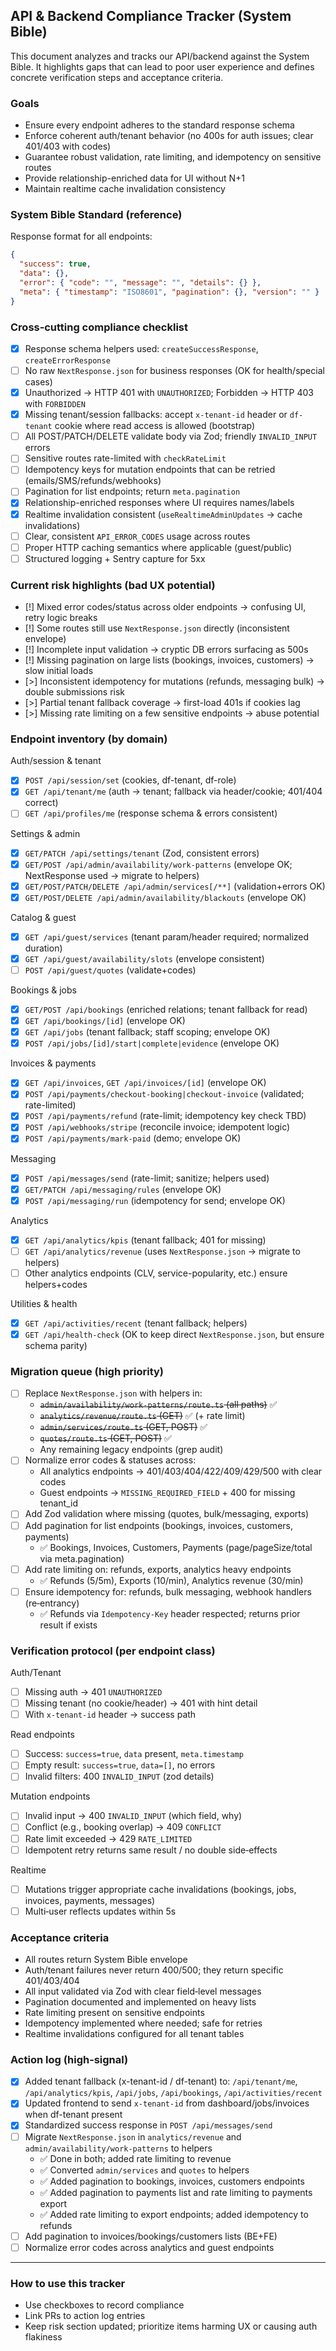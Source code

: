 ## API & Backend Compliance Tracker (System Bible)

This document analyzes and tracks our API/backend against the System Bible. It highlights gaps that can lead to poor user experience and defines concrete verification steps and acceptance criteria.

### Goals
- Ensure every endpoint adheres to the standard response schema
- Enforce coherent auth/tenant behavior (no 400s for auth issues; clear 401/403 with codes)
- Guarantee robust validation, rate limiting, and idempotency on sensitive routes
- Provide relationship-enriched data for UI without N+1
- Maintain realtime cache invalidation consistency

### System Bible Standard (reference)
Response format for all endpoints:
```json
{
  "success": true,
  "data": {},
  "error": { "code": "", "message": "", "details": {} },
  "meta": { "timestamp": "ISO8601", "pagination": {}, "version": "" }
}
```

### Cross‑cutting compliance checklist
- [x] Response schema helpers used: `createSuccessResponse`, `createErrorResponse`
- [ ] No raw `NextResponse.json` for business responses (OK for health/special cases)
- [x] Unauthorized → HTTP 401 with `UNAUTHORIZED`; Forbidden → HTTP 403 with `FORBIDDEN`
- [x] Missing tenant/session fallbacks: accept `x-tenant-id` header or `df-tenant` cookie where read access is allowed (bootstrap)
- [ ] All POST/PATCH/DELETE validate body via Zod; friendly `INVALID_INPUT` errors
- [ ] Sensitive routes rate-limited with `checkRateLimit`
- [ ] Idempotency keys for mutation endpoints that can be retried (emails/SMS/refunds/webhooks)
- [ ] Pagination for list endpoints; return `meta.pagination`
- [x] Relationship-enriched responses where UI requires names/labels
- [x] Realtime invalidation consistent (`useRealtimeAdminUpdates` → cache invalidations)
- [ ] Clear, consistent `API_ERROR_CODES` usage across routes
- [ ] Proper HTTP caching semantics where applicable (guest/public)
- [ ] Structured logging + Sentry capture for 5xx

### Current risk highlights (bad UX potential)
- [!] Mixed error codes/status across older endpoints → confusing UI, retry logic breaks
- [!] Some routes still use `NextResponse.json` directly (inconsistent envelope)
- [!] Incomplete input validation → cryptic DB errors surfacing as 500s
- [!] Missing pagination on large lists (bookings, invoices, customers) → slow initial loads
- [>] Inconsistent idempotency for mutations (refunds, messaging bulk) → double submissions risk
- [>] Partial tenant fallback coverage → first-load 401s if cookies lag
- [>] Missing rate limiting on a few sensitive endpoints → abuse potential

### Endpoint inventory (by domain)

Auth/session & tenant
- [x] `POST /api/session/set` (cookies, df-tenant, df-role)
- [x] `GET /api/tenant/me` (auth → tenant; fallback via header/cookie; 401/404 correct)
- [ ] `GET /api/profiles/me` (response schema & errors consistent)

Settings & admin
- [x] `GET/PATCH /api/settings/tenant` (Zod, consistent errors)
- [x] `GET/POST /api/admin/availability/work-patterns` (envelope OK; NextResponse used → migrate to helpers)
- [x] `GET/POST/PATCH/DELETE /api/admin/services[/**]` (validation+errors OK)
- [x] `GET/POST/DELETE /api/admin/availability/blackouts` (envelope OK)

Catalog & guest
- [x] `GET /api/guest/services` (tenant param/header required; normalized duration)
- [x] `GET /api/guest/availability/slots` (envelope consistent)
- [ ] `POST /api/guest/quotes` (validate+codes)

Bookings & jobs
- [x] `GET/POST /api/bookings` (enriched relations; tenant fallback for read)
- [x] `GET /api/bookings/[id]` (envelope OK)
- [x] `GET /api/jobs` (tenant fallback; staff scoping; envelope OK)
- [x] `POST /api/jobs/[id]/start|complete|evidence` (envelope OK)

Invoices & payments
- [x] `GET /api/invoices`, `GET /api/invoices/[id]` (envelope OK)
- [x] `POST /api/payments/checkout-booking|checkout-invoice` (validated; rate-limited)
- [x] `POST /api/payments/refund` (rate-limit; idempotency key check TBD)
- [x] `POST /api/webhooks/stripe` (reconcile invoice; idempotent logic)
- [x] `POST /api/payments/mark-paid` (demo; envelope OK)

Messaging
- [x] `POST /api/messages/send` (rate-limit; sanitize; helpers used)
- [x] `GET/PATCH /api/messaging/rules` (envelope OK)
- [x] `POST /api/messaging/run` (idempotency for send; envelope OK)

Analytics
- [x] `GET /api/analytics/kpis` (tenant fallback; 401 for missing)
- [ ] `GET /api/analytics/revenue` (uses `NextResponse.json` → migrate to helpers)
- [ ] Other analytics endpoints (CLV, service-popularity, etc.) ensure helpers+codes

Utilities & health
- [x] `GET /api/activities/recent` (tenant fallback; helpers)
- [x] `GET /api/health-check` (OK to keep direct `NextResponse.json`, but ensure schema parity)

### Migration queue (high priority)
- [ ] Replace `NextResponse.json` with helpers in:
  - ~~`admin/availability/work-patterns/route.ts` (all paths)~~ ✅
  - ~~`analytics/revenue/route.ts` (GET)~~ ✅ (+ rate limit)
  - ~~`admin/services/route.ts` (GET, POST)~~ ✅
  - ~~`quotes/route.ts` (GET, POST)~~ ✅
  - Any remaining legacy endpoints (grep audit)
- [ ] Normalize error codes & statuses across:
  - All analytics endpoints → 401/403/404/422/409/429/500 with clear codes
  - Guest endpoints → `MISSING_REQUIRED_FIELD` + 400 for missing tenant_id
- [ ] Add Zod validation where missing (quotes, bulk/messaging, exports)
- [ ] Add pagination for list endpoints (bookings, invoices, customers, payments)
  - ✅ Bookings, Invoices, Customers, Payments (page/pageSize/total via meta.pagination)
- [ ] Add rate limiting on: refunds, exports, analytics heavy endpoints
  - ✅ Refunds (5/5m), Exports (10/min), Analytics revenue (30/min)
- [ ] Ensure idempotency for: refunds, bulk messaging, webhook handlers (re‑entrancy)
  - ✅ Refunds via `Idempotency-Key` header respected; returns prior result if exists

### Verification protocol (per endpoint class)
Auth/Tenant
- [ ] Missing auth → 401 `UNAUTHORIZED`
- [ ] Missing tenant (no cookie/header) → 401 with hint detail
- [ ] With `x-tenant-id` header → success path

Read endpoints
- [ ] Success: `success=true`, `data` present, `meta.timestamp`
- [ ] Empty result: `success=true`, `data=[]`, no errors
- [ ] Invalid filters: 400 `INVALID_INPUT` (zod details)

Mutation endpoints
- [ ] Invalid input → 400 `INVALID_INPUT` (which field, why)
- [ ] Conflict (e.g., booking overlap) → 409 `CONFLICT`
- [ ] Rate limit exceeded → 429 `RATE_LIMITED`
- [ ] Idempotent retry returns same result / no double side‑effects

Realtime
- [ ] Mutations trigger appropriate cache invalidations (bookings, jobs, invoices, payments, messages)
- [ ] Multi‑user reflects updates within 5s

### Acceptance criteria
- All routes return System Bible envelope
- Auth/tenant failures never return 400/500; they return specific 401/403/404
- All input validated via Zod with clear field‑level messages
- Pagination documented and implemented on heavy lists
- Rate limiting present on sensitive endpoints
- Idempotency implemented where needed; safe for retries
- Realtime invalidations configured for all tenant tables

### Action log (high‑signal)
- [x] Added tenant fallback (x-tenant-id / df-tenant) to: `/api/tenant/me`, `/api/analytics/kpis`, `/api/jobs`, `/api/bookings`, `/api/activities/recent`
- [x] Updated frontend to send `x-tenant-id` from dashboard/jobs/invoices when df-tenant present
- [x] Standardized success response in `POST /api/messages/send`
- [ ] Migrate `NextResponse.json` in `analytics/revenue` and `admin/availability/work-patterns` to helpers
  - ✅ Done in both; added rate limiting to revenue
  - ✅ Converted `admin/services` and `quotes` to helpers
  - ✅ Added pagination to bookings, invoices, customers endpoints
  - ✅ Added pagination to payments list and rate limiting to payments export
  - ✅ Added rate limiting to export endpoints; added idempotency to refunds
- [ ] Add pagination to invoices/bookings/customers lists (BE+FE)
- [ ] Normalize error codes across analytics and guest endpoints

---

### How to use this tracker
- Use checkboxes to record compliance
- Link PRs to action log entries
- Keep risk section updated; prioritize items harming UX or causing auth flakiness


